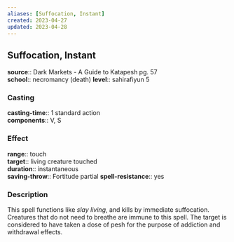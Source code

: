 ```yaml
---
aliases: [Suffocation, Instant]
created: 2023-04-27
updated: 2023-04-28
---
```


## Suffocation, Instant

**source**:: Dark Markets - A Guide to Katapesh pg. 57  
**school**:: necromancy (death)
**level**:: sahirafiyun 5

### Casting

**casting-time**:: 1 standard action  
**components**:: V, S

### Effect

**range**:: touch  
**target**:: living creature touched  
**duration**:: instantaneous  
**saving-throw**:: Fortitude partial
**spell-resistance**:: yes

### Description

This spell functions like *slay living*, and kills by immediate suffocation. Creatures that do not need to breathe are immune to this spell. The target is considered to have taken a dose of pesh for the purpose of addiction and withdrawal effects.
